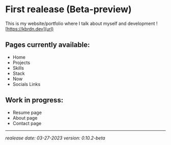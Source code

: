 # First realease (Beta-preview)
This is my website/portfolio where I talk about myself and development !
[https://kbrdn.dev](url)
## Pages currently available:
- Home
- Projects
- Skills
- Stack
- Now
- Socials Links
## Work in progress:
- Resume page
- About page
- Contact page
---
_realease date: 03-27-2023
version: 0.10.2-beta_